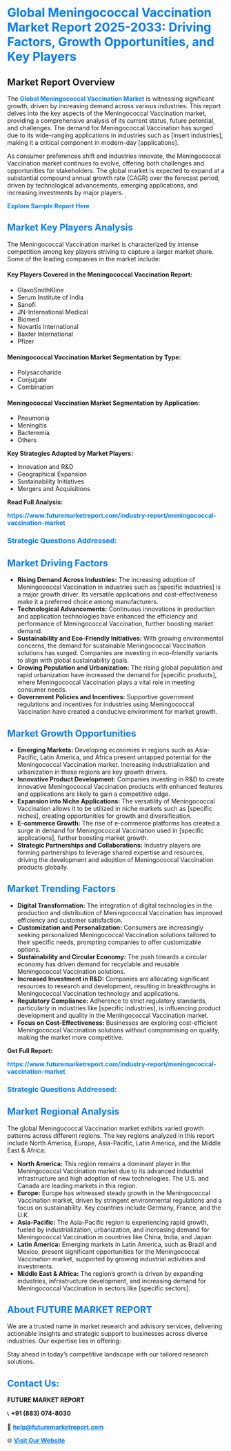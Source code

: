 <h1 style="color: #007BFF;">Global Meningococcal Vaccination Market Report 2025-2033: Driving Factors, Growth Opportunities, and Key Players</h1>

<section id="overview">
<h2>Market Report Overview</h2>
<p>The <a href="https://www.futuremarketreport.com/industry-report/meningococcal-vaccination-market" style="color: #007BFF; text-decoration: none;"><strong>Global Meningococcal Vaccination Market</strong></a> is witnessing significant growth, driven by increasing demand across various industries. This report delves into the key aspects of the Meningococcal Vaccination market, providing a comprehensive analysis of its current status, future potential, and challenges. The demand for Meningococcal Vaccination has surged due to its wide-ranging applications in industries such as [insert industries], making it a critical component in modern-day [applications].</p>
<p>As consumer preferences shift and industries innovate, the Meningococcal Vaccination market continues to evolve, offering both challenges and opportunities for stakeholders. The global market is expected to expand at a substantial compound annual growth rate (CAGR) over the forecast period, driven by technological advancements, emerging applications, and increasing investments by major players.</p>
</section>

<section id="overview">
<p><a href="https://www.futuremarketreport.com/request-sample/reportId=79016" style="color: #007BFF; text-decoration: none;"><strong>Explore Sample Report Here</strong></a></p>
</section>

<section id="key-players">
<h2 style="color: #007BFF;">Market Key Players Analysis</h2>
<p>The Meningococcal Vaccination market is characterized by intense competition among key players striving to capture a larger market share. Some of the leading companies in the market include:</p>
<h4>Key Players Covered in the Meningococcal Vaccination Report:</h4>
<ul><li>GlaxoSmithKline</li><li>Serum Institute of India</li><li>Sanofi</li><li>JN-International Medical</li><li>Biomed</li><li>Novartis International</li><li>Baxter International</li><li>Pfizer</li></ul>
<h4>Meningococcal Vaccination Market Segmentation by Type:</h4>
<ul><li>Polysaccharide</li><li>Conjugate</li><li>Combination</li></ul>

<h4>Meningococcal Vaccination Market Segmentation by Application:</h4>
<ul><li>Pneumonia</li><li>Meningitis</li><li>Bacteremia</li><li>Others</li></ul>
<p><strong>Key Strategies Adopted by Market Players:</strong></p>
<ul>
<li>Innovation and R&D</li>
<li>Geographical Expansion</li>
<li>Sustainability Initiatives</li>
<li>Mergers and Acquisitions</li>
</ul>
</section>

<section>
<p><strong>Read Full Analysis: </strong></p><a href="https://www.futuremarketreport.com/industry-report/meningococcal-vaccination-market" style="color: #007BFF; text-decoration: none;"><strong>https://www.futuremarketreport.com/industry-report/meningococcal-vaccination-market</strong></a>
<h3 style="color: #007BFF;">Strategic Questions Addressed:</h3>
</section>

<section id="driving-factors">
<h2 style="color: #007BFF;">Market Driving Factors</h2>
<ul>
<li><strong>Rising Demand Across Industries:</strong> The increasing adoption of Meningococcal Vaccination in industries such as [specific industries] is a major growth driver. Its versatile applications and cost-effectiveness make it a preferred choice among manufacturers.</li>
<li><strong>Technological Advancements:</strong> Continuous innovations in production and application technologies have enhanced the efficiency and performance of Meningococcal Vaccination, further boosting market demand.</li>
<li><strong>Sustainability and Eco-Friendly Initiatives:</strong> With growing environmental concerns, the demand for sustainable Meningococcal Vaccination solutions has surged. Companies are investing in eco-friendly variants to align with global sustainability goals.</li>
<li><strong>Growing Population and Urbanization:</strong> The rising global population and rapid urbanization have increased the demand for [specific products], where Meningococcal Vaccination plays a vital role in meeting consumer needs.</li>
<li><strong>Government Policies and Incentives:</strong> Supportive government regulations and incentives for industries using Meningococcal Vaccination have created a conducive environment for market growth.</li>
</ul>
</section>

<section id="growth-opportunities">
<h2 style="color: #007BFF;">Market Growth Opportunities</h2>
<ul>
<li><strong>Emerging Markets:</strong> Developing economies in regions such as Asia-Pacific, Latin America, and Africa present untapped potential for the Meningococcal Vaccination market. Increasing industrialization and urbanization in these regions are key growth drivers.</li>
<li><strong>Innovative Product Development:</strong> Companies investing in R&D to create innovative Meningococcal Vaccination products with enhanced features and applications are likely to gain a competitive edge.</li>
<li><strong>Expansion into Niche Applications:</strong> The versatility of Meningococcal Vaccination allows it to be utilized in niche markets such as [specific niches], creating opportunities for growth and diversification.</li>
<li><strong>E-commerce Growth:</strong> The rise of e-commerce platforms has created a surge in demand for Meningococcal Vaccination used in [specific applications], further boosting market growth.</li>
<li><strong>Strategic Partnerships and Collaborations:</strong> Industry players are forming partnerships to leverage shared expertise and resources, driving the development and adoption of Meningococcal Vaccination products globally.</li>
</ul>
</section>

<section id="trending-factors">
<h2 style="color: #007BFF;">Market Trending Factors</h2>
<ul>
<li><strong>Digital Transformation:</strong> The integration of digital technologies in the production and distribution of Meningococcal Vaccination has improved efficiency and customer satisfaction.</li>
<li><strong>Customization and Personalization:</strong> Consumers are increasingly seeking personalized Meningococcal Vaccination solutions tailored to their specific needs, prompting companies to offer customizable options.</li>
<li><strong>Sustainability and Circular Economy:</strong> The push towards a circular economy has driven demand for recyclable and reusable Meningococcal Vaccination solutions.</li>
<li><strong>Increased Investment in R&D:</strong> Companies are allocating significant resources to research and development, resulting in breakthroughs in Meningococcal Vaccination technology and applications.</li>
<li><strong>Regulatory Compliance:</strong> Adherence to strict regulatory standards, particularly in industries like [specific industries], is influencing product development and quality in the Meningococcal Vaccination market.</li>
<li><strong>Focus on Cost-Effectiveness:</strong> Businesses are exploring cost-efficient Meningococcal Vaccination solutions without compromising on quality, making the market more competitive.</li>
</ul>
</section>

<section>
<p><strong>Get Full Report: </strong></p><a href="https://www.futuremarketreport.com/industry-report/meningococcal-vaccination-market" style="color: #007BFF; text-decoration: none;"><strong>https://www.futuremarketreport.com/industry-report/meningococcal-vaccination-market</strong></a>
<h3 style="color: #007BFF;">Strategic Questions Addressed:</h3>
</section>


<section id="regional-analysis">
<h2 style="color: #007BFF;">Market Regional Analysis</h2>
<p>The global Meningococcal Vaccination market exhibits varied growth patterns across different regions. The key regions analyzed in this report include North America, Europe, Asia-Pacific, Latin America, and the Middle East & Africa:</p>
<ul>
<li><strong>North America:</strong> This region remains a dominant player in the Meningococcal Vaccination market due to its advanced industrial infrastructure and high adoption of new technologies. The U.S. and Canada are leading markets in this region.</li>
<li><strong>Europe:</strong> Europe has witnessed steady growth in the Meningococcal Vaccination market, driven by stringent environmental regulations and a focus on sustainability. Key countries include Germany, France, and the U.K.</li>
<li><strong>Asia-Pacific:</strong> The Asia-Pacific region is experiencing rapid growth, fueled by industrialization, urbanization, and increasing demand for Meningococcal Vaccination in countries like China, India, and Japan.</li>
<li><strong>Latin America:</strong> Emerging markets in Latin America, such as Brazil and Mexico, present significant opportunities for the Meningococcal Vaccination market, supported by growing industrial activities and investments.</li>
<li><strong>Middle East & Africa:</strong> The region’s growth is driven by expanding industries, infrastructure development, and increasing demand for Meningococcal Vaccination in sectors like [specific sectors].</li>
</ul>
</section>

<footer>
<h2 style="color: #007BFF;">About FUTURE MARKET REPORT</h2>
<p>We are a trusted name in market research and advisory services, delivering actionable insights and strategic support to businesses across diverse industries. Our expertise lies in offering:</p>

<p>Stay ahead in today’s competitive landscape with our tailored research solutions.</p>

<h2 style="color: #007BFF;">Contact Us:</h2>
<p><strong>FUTURE MARKET REPORT</strong></p>
<p>📞 <strong>+91 (883) 074-8030</strong></p>
<p>📧 <strong><a href="mailto:help@futuremarketreport.com" style="color: #007BFF;">help@futuremarketreport.com</a></strong></p>
<p>🌐 <strong><a href="https://www.futuremarketreport.com/" style="color: #007BFF;">Visit Our Website</a></strong></p>
</footer>